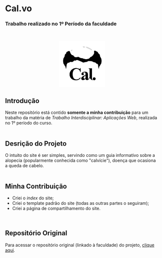 # Cal.vo
### Trabalho realizado no 1º Período da faculdade
<br>
<p align=center>
 <img src="https://github.com/VianaSamuel/Learning-WebDev/blob/main/Cal.vo/imagens/img-index/logo.png" height="150"/>
</p>

## Introdução
Neste repositório está contido **somente a minha contribuição** para um trabalho da matéria de *Trabalho Interdisciplinar: Aplicações Web*, realizada no 1º período do curso.
<br>
<br>

## Desrição do Projeto
O intuito do site é ser simples, servindo como um guia informativo sobre a alopecia (popularmente conhecida como "calvície"), doença que ocasiona a queda de cabelo.
<br>
<br>

## Minha Contribuição
- Criei o *index* do site;
- Criei o template padrão do site (todas as outras partes o seguiram);
- Criei a página de compartilhamento do site.
<br>

## Repositório Original
Para acessar o repositório original (linkado à faculdade) do projeto, [clique aqui](https://github.com/ICEI-PUC-Minas-PMGCC-TI/tiaw-pmg-cc-m-20221-tiaw-calvicie-grupo-3).
